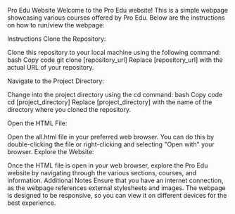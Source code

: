 Pro Edu Website
Welcome to the Pro Edu website! This is a simple webpage showcasing various courses offered by Pro Edu. Below are the instructions on how to run/view the webpage:

Instructions
Clone the Repository:

Clone this repository to your local machine using the following command:
bash
Copy code
git clone [repository_url]
Replace [repository_url] with the actual URL of your repository.

Navigate to the Project Directory:

Change into the project directory using the cd command:
bash
Copy code
cd [project_directory]
Replace [project_directory] with the name of the directory where you cloned the repository.

Open the HTML File:

Open the all.html file in your preferred web browser. You can do this by double-clicking the file or right-clicking and selecting "Open with" your browser.
Explore the Website:

Once the HTML file is open in your web browser, explore the Pro Edu website by navigating through the various sections, courses, and information.
Additional Notes
Ensure that you have an internet connection, as the webpage references external stylesheets and images.
The webpage is designed to be responsive, so you can view it on different devices for the best experience.
